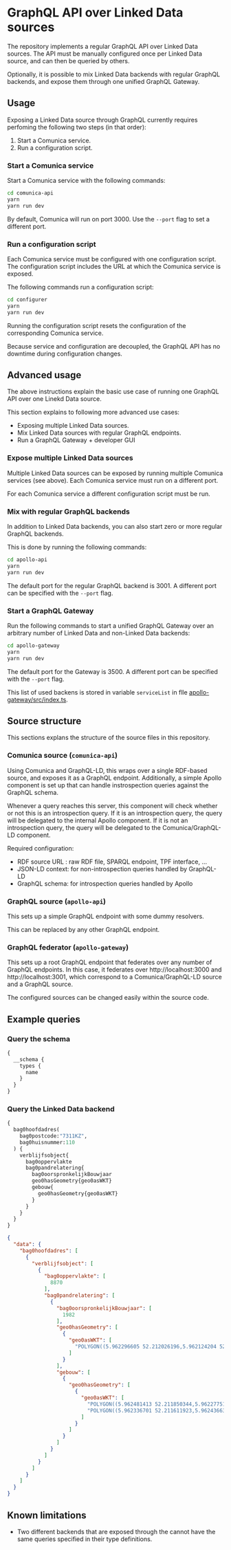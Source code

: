 # GraphQL API over Linked Data sources

The repository implements a regular GraphQL API over Linked Data
sources. The API must be manually configured once per Linked Data
source, and can then be queried by others.

Optionally, it is possible to mix Linked Data backends with regular
GraphQL backends, and expose them through one unified GraphQL Gateway.

## Usage

Exposing a Linked Data source through GraphQL currently requires
perfoming the following two steps (in that order):

  1. Start a Comunica service.
  2. Run a configuration script.

### Start a Comunica service

Start a Comunica service with the following commands:

```sh
cd comunica-api
yarn
yarn run dev
```

By default, Comunica will run on port 3000.  Use the `--port` flag to
set a different port.

### Run a configuration script

Each Comunica service must be configured with one configuration
script.  The configuration script includes the URL at which the
Comunica service is exposed.

The following commands run a configuration script:

```sh
cd configurer
yarn
yarn run dev
```

Running the configuration script resets the configuration of the
corresponding Comunica service.

Because service and configuration are decoupled, the GraphQL API has
no downtime during configuration changes.

## Advanced usage

The above instructions explain the basic use case of running one
GraphQL API over one Linekd Data source.

This section explains to following more advanced use cases:

  - Exposing multiple Linked Data sources.
  - Mix Linked Data sources with regular GraphQL endpoints.
  - Run a GraphQL Gateway + developer GUI

### Expose multiple Linked Data sources

Multiple Linked Data sources can be exposed by running multiple
Comunica services (see above).  Each Comunica service must run on a
different port.

For each Comunica service a different configuration script must be
run.

### Mix with regular GraphQL backends

In addition to Linked Data backends, you can also start zero or more
regular GraphQL backends.

This is done by running the following commands:

```sh
cd apollo-api
yarn
yarn run dev
```

The default port for the regular GraphQL backend is 3001.  A different
port can be specified with the `--port` flag.

### Start a GraphQL Gateway

Run the following commands to start a unified GraphQL Gateway over an
arbitrary number of Linked Data and non-Linked Data backends:

```sh
cd apollo-gateway
yarn
yarn run dev
```

The default port for the Gateway is 3500.  A different port can be
specified with the `--port` flag.

This list of used backens is stored in variable `serviceList` in flle
[apollo-gateway/src/index.ts](apollo-gateway/src/index.ts).

## Source structure

This sections explans the structure of the source files in this
repository.

### Comunica source (`comunica-api`)

Using Comunica and GraphQL-LD, this wraps over a single RDF-based
source, and exposes it as a GraphQL endpoint. Additionally, a simple
Apollo component is set up that can handle instrospection queries against
the GraphQL schema.

Whenever a query reaches this server, this component will check
whether or not this is an introspection query. If it is an
introspection query, the query will be delegated to the internal
Apollo component. If it is not an introspection query, the query will
be delegated to the Comunica/GraphQL-LD component.

Required configuration:

- RDF source URL : raw RDF file, SPARQL endpoint, TPF interface, …
- JSON-LD context: for non-introspection queries handled by GraphQL-LD
- GraphQL schema: for introspection queries handled by Apollo

### GraphQL source (`apollo-api`)

This sets up a simple GraphQL endpoint with some dummy resolvers.

This can be replaced by any other GraphQL endpoint.

### GraphQL federator (`apollo-gateway`)

This sets up a root GraphQL endpoint that federates over any number of
GraphQL endpoints. In this case, it federates over
http://localhost:3000 and http://localhost:3001, which correspond to a
Comunica/GraphQL-LD source and a GraphQL source.

The configured sources can be changed easily within the source code.

## Example queries

### Query the schema

```graphql
{
  __schema {
    types {
      name
    }
  }
}
```

### Query the Linked Data backend

```graphql
{
  bag0hoofdadres(
    bag0postcode:"7311KZ",
    bag0huisnummer:110
  ) {
    verblijfsobject{
      bag0oppervlakte
      bag0pandrelatering{
        bag0oorspronkelijkBouwjaar
        geo0hasGeometry{geo0asWKT}
        gebouw{
          geo0hasGeometry{geo0asWKT}
        }
      }
    }
  }
}
```

```json
{
  "data": {
    "bag0hoofdadres": [
      {
        "verblijfsobject": [
          {
            "bag0oppervlakte": [
              8870
            ],
            "bag0pandrelatering": [
              {
                "bag0oorspronkelijkBouwjaar": [
                  1982
                ],
                "geo0hasGeometry": [
                  {
                    "geo0asWKT": [
                      "POLYGON((5.962296605 52.212026196,5.962124204 52.211948229,5.962208274 52.211816531,5.962341019 52.211608612,5.962427406 52.211629295,5.962401366 52.211670336,5.96243599 52.211678759,5.962482474 52.211640208,5.962541463 52.211667046,5.96266271 52.211722217,5.962618977 52.211758472,5.962510659 52.211849015,5.962326577 52.212001809,5.962305394 52.212019044,5.962296605 52.212026196))"
                    ]
                  }
                ],
                "gebouw": [
                  {
                    "geo0hasGeometry": [
                      {
                        "geo0asWKT": [
                          "POLYGON((5.962481413 52.211850344,5.962277515 52.212019746,5.962101416 52.211939774,5.962470588 52.211633049,5.962644906 52.21171222,5.962569254 52.211775082,5.962593376 52.211786037,5.962503755 52.21186049,5.962481413 52.211850344))",
                          "POLYGON((5.962336701 52.211611923,5.96243663 52.211633169,5.962411859 52.211681843,5.962196424 52.211860837,5.962336701 52.211611923))"
                        ]
                      }
                    ]
                  }
                ]
              }
            ]
          }
        ]
      }
    ]
  }
}
```

## Known limitations

- Two different backends that are exposed through the cannot have the
  same queries specified in their type definitions.
